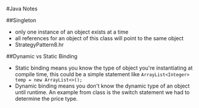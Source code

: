 #Java Notes

##Singleton
* only one instance of an object exists at a time
* all references for an object of this class will point to the same object
* StrategyPattern8.hr

##Dynamic vs Static Binding
* Static binding means you know the type of object you're instantiating at compile time, this could be a simple statement like 
`ArrayList<Integer> temp = new ArrayList<>();`
* Dynamic binding means you don't know the dynamic type of an object until runtime. An example from class is the switch statement we had to determine the price type.


